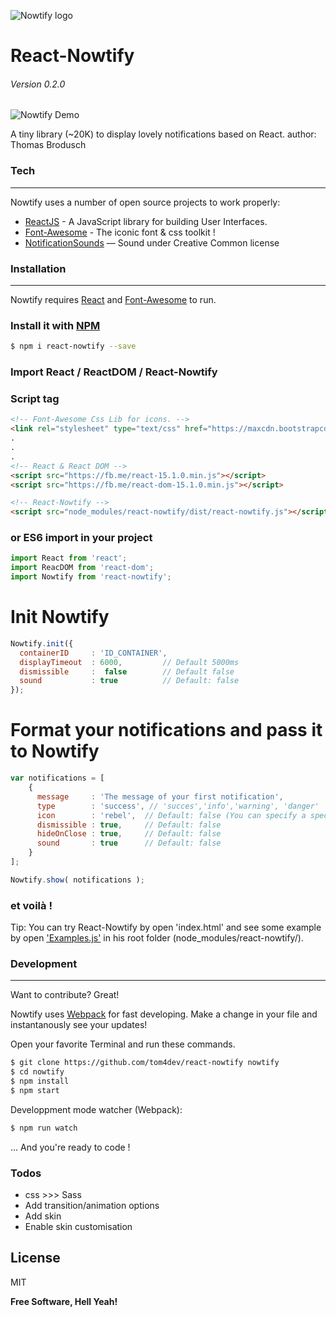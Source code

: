 
![Nowtify logo](https://github.com/tom4dev/react-nowtify/blob/develop/logo.png?raw=true)
# React-Nowtify
###### Version 0.2.0

![Nowtify Demo](https://github.com/tom4dev/react-nowtify/blob/develop/nowtify-demo.gif?raw=true)

A tiny library (~20K) to display lovely notifications based on React.
author: Thomas Brodusch

### Tech
___

Nowtify uses a number of open source projects to work properly:

* [ReactJS](https://facebook.github.io/react/) - A JavaScript library for building User Interfaces.
* [Font-Awesome](http://fontawesome.io/) - The iconic font & css toolkit !
* [NotificationSounds](https://notificationsounds.com/) — Sound under Creative Common license

 
### Installation
___

Nowtify requires [React](https://facebook.github.io/react/) and [Font-Awesome](http://fontawesome.io/) to run.

### Install it with [NPM](https://www.npmjs.com/package/react-nowtify)
```sh
$ npm i react-nowtify --save
```


### Import React / ReactDOM / React-Nowtify 
### Script tag

```html   
<!-- Font-Awesome Css Lib for icons. -->
<link rel="stylesheet" type="text/css" href="https://maxcdn.bootstrapcdn.com/font-awesome/4.6.3/css/font-awesome.min.css">
.
.
.
<!-- React & React DOM -->
<script src="https://fb.me/react-15.1.0.min.js"></script>
<script src="https://fb.me/react-dom-15.1.0.min.js"></script>

<!-- React-Nowtify -->
<script src="node_modules/react-nowtify/dist/react-nowtify.js"></script>
```

### or ES6 import in your project

```javascript
import React from 'react';
import ReacDOM from 'react-dom';
import Nowtify from 'react-nowtify';
```

# Init Nowtify 

```javascript
Nowtify.init({
  containerID     : 'ID_CONTAINER',
  displayTimeout  : 6000,         // Default 5000ms
  dismissible     :  false        // Default false
  sound           : true          // Default: false
});
```

# Format your notifications and pass it to Nowtify

```javascript
var notifications = [
    {
      message     : 'The message of your first notification',
      type        : 'success', // 'succes','info','warning', 'danger'
      icon        : 'rebel',  // Default: false (You can specify a specific font-awesome icon !)
      dismissible : true,     // Default: false
      hideOnClose : true,     // Default: false
      sound       : true      // Default: false
    }
];

Nowtify.show( notifications );
```
### et voilà ! 

Tip: You can try React-Nowtify by open 'index.html' and see some example by open ['Examples.js'](https://github.com/tom4dev/react-nowtify/blob/master/examples.js) in his root folder (node_modules/react-nowtify/).



### Development
___
Want to contribute? Great!

Nowtify uses [Webpack](https://webpack.github.io/docs/) for fast developing.
Make a change in your file and instantanously see your updates!

Open your favorite Terminal and run these commands.

```sh
$ git clone https://github.com/tom4dev/react-nowtify nowtify
$ cd nowtify
$ npm install
$ npm start
```

Developpment mode watcher (Webpack):
```sh
$ npm run watch
```

... And you're ready to code !

### Todos
 - css >>> Sass 
 - Add transition/animation options
 - Add skin
 - Enable skin customisation

License
----

MIT


**Free Software, Hell Yeah!**



 
